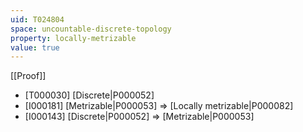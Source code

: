 ```yaml
---
uid: T024804
space: uncountable-discrete-topology
property: locally-metrizable
value: true
---
```

[[Proof]]

* [T000030] [Discrete|P000052]
* [I000181] [Metrizable|P000053] => [Locally metrizable|P000082]
* [I000143] [Discrete|P000052] => [Metrizable|P000053]

